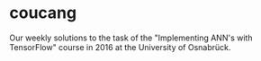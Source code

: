 # coucang
Our weekly solutions to the task of the "Implementing ANN's with TensorFlow" course in 2016 at the University of Osnabrück.
